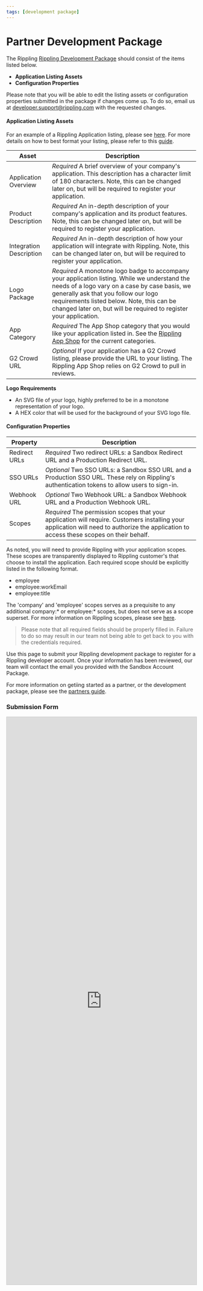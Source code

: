 ```yaml
---
tags: [development package]
---
```


# Partner Development Package



The Rippling [Rippling Development Package](https://developer.rippling.com/docs/rippling-api/docs/Submit/development-package.md) should consist of the items listed below.

- **Application Listing Assets**
- **Configuration Properties**

Please note that you will be able to edit the listing assets or configuration properties submitted in the package if changes come up. To do so, email us at developer.support@rippling.com with the requested changes.


#### Application Listing Assets

For an example of a Rippling Application listing, please see [here](https://www.rippling.com/app-shop/app/slack). For more details on how to best format your listing, please refer to this [guide](https://go.rippling.com/rs/345-FHM-674/images/Rippling_Partner_App_Listing.pdf).

| Asset                   | Description                                                                                                                                                                                                                                                                                               |
| ----------------------- | --------------------------------------------------------------------------------------------------------------------------------------------------------------------------------------------------------------------------------------------------------------------------------------------------------- |
| Application Overview    | _Required_ A brief overview of your company's application. This description has a character limit of 180 characters. Note, this can be changed later on, but will be required to register your application.                                                                                               |
| Product Description     | _Required_ An in-depth description of your company's application and its product features. Note, this can be changed later on, but will be required to register your application.                                                                                                                         |
| Integration Description | _Required_ An in-depth description of how your application will integrate with Rippling. Note, this can be changed later on, but will be required to register your application.                                                                                                                           |
| Logo Package            | _Required_ A monotone logo badge to accompany your application listing. While we understand the needs of a logo vary on a case by case basis, we generally ask that you follow our logo requirements listed below. Note, this can be changed later on, but will be required to register your application. |
| App Category            | _Required_ The App Shop category that you would like your application listed in. See the [Rippling App Shop](https://rippling.com/app-shop) for the current categories.                                                                                                                                                |
| G2 Crowd URL            | _Optional_ If your application has a G2 Crowd listing, please provide the URL to your listing. The Rippling App Shop relies on G2 Crowd to pull in reviews.                                                                                                                                                |

**Logo Requirements**

- An SVG file of your logo, highly preferred to be in a monotone representation of your logo. 
- A HEX color that will be used for the background of your SVG logo file.

#### Configuration Properties

| Property      | Description                                                                                                                                                                               |
| ------------- | ----------------------------------------------------------------------------------------------------------------------------------------------------------------------------------------- |
| Redirect URLs | _Required_ Two redirect URLs: a Sandbox Redirect URL and a Production Redirect URL.                                                                                                       |
| SSO URLs      | _Optional_ Two SSO URLs: a Sandbox SSO URL and a Production SSO URL. These rely on Rippling's authentication tokens to allow users to sign-in.                                            |
| Webhook URL   | _Optional_ Two Webhook URL: a Sandbox Webhook URL and a Production Webhook URL.                                                                                                     |
| Scopes        | _Required_ The permission scopes that your application will require. Customers installing your application will need to authorize the application to access these scopes on their behalf. |

As noted, you will need to provide Rippling with your application scopes. These scopes are transparently displayed to Rippling customer's that choose to install the application. Each required scope should be explicitly listed in the following format.

- employee
- employee:workEmail
- employee:title

The 'company' and 'employee' scopes serves as a prequisite to any additional company:* or employee:* scopes, but does not serve as a scope superset. For more information on Rippling scopes, please see [here](https://developer.rippling.com/docs/rippling-api/docs/Getting-Started/e-Scopes.md).


>Please note that all required fields should be properly filled in. Failure to do so may result in our team not being able to get back to you with the credentials required.



Use this page to submit your Rippling development package to register for a Rippling developer account. Once your information has been reviewed, our team will contact the email you provided with the Sandbox Account Package.

For more information on getiing started as a partner, or the development package, please see the [partners guide](https://developer.rippling.com/docs/rippling-api/docs/Getting-Started/c-Partners.md).

### Submission Form

<script src="https://static.airtable.com/js/embed/embed_snippet_v1.js"></script><iframe class="airtable-embed airtable-dynamic-height" src="https://airtable.com/embed/shrozr1emeYDpCxhM?backgroundColor=purpleLight" frameborder="0" onmousewheel="" width="100%" height="1506" style="background: transparent; border: 1px solid #ccc;"></iframe>
